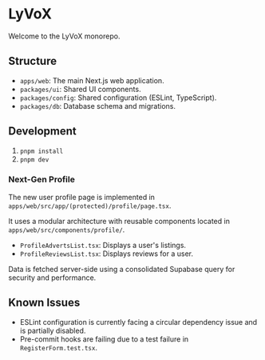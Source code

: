 # LyVoX

Welcome to the LyVoX monorepo.

## Structure

- `apps/web`: The main Next.js web application.
- `packages/ui`: Shared UI components.
- `packages/config`: Shared configuration (ESLint, TypeScript).
- `packages/db`: Database schema and migrations.

## Development

1.  `pnpm install`
2.  `pnpm dev`

### Next-Gen Profile

The new user profile page is implemented in `apps/web/src/app/(protected)/profile/page.tsx`.

It uses a modular architecture with reusable components located in `apps/web/src/components/profile/`.

- `ProfileAdvertsList.tsx`: Displays a user's listings.
- `ProfileReviewsList.tsx`: Displays reviews for a user.

Data is fetched server-side using a consolidated Supabase query for security and performance.

## Known Issues

- ESLint configuration is currently facing a circular dependency issue and is partially disabled.
- Pre-commit hooks are failing due to a test failure in `RegisterForm.test.tsx`.
